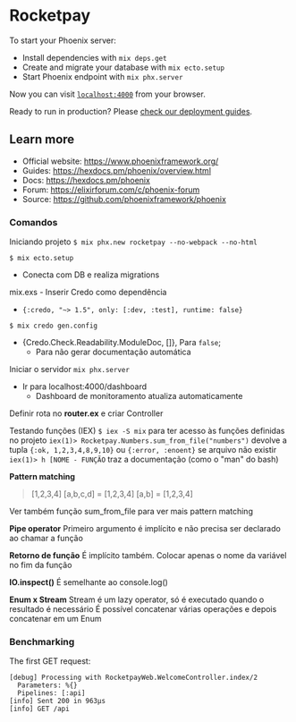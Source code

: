 # Rocketpay

To start your Phoenix server:

  * Install dependencies with `mix deps.get`
  * Create and migrate your database with `mix ecto.setup`
  * Start Phoenix endpoint with `mix phx.server`

Now you can visit [`localhost:4000`](http://localhost:4000) from your browser.

Ready to run in production? Please [check our deployment guides](https://hexdocs.pm/phoenix/deployment.html).

## Learn more

  * Official website: https://www.phoenixframework.org/
  * Guides: https://hexdocs.pm/phoenix/overview.html
  * Docs: https://hexdocs.pm/phoenix
  * Forum: https://elixirforum.com/c/phoenix-forum
  * Source: https://github.com/phoenixframework/phoenix

### Comandos

Iniciando projeto
`$ mix phx.new rocketpay --no-webpack --no-html`

`$ mix ecto.setup`
  - Conecta com DB e realiza migrations

mix.exs - Inserir Credo como dependência
  - `{:credo, "~> 1.5", only: [:dev, :test], runtime: false}`

`$ mix credo gen.config`
  - {Credo.Check.Readability.ModuleDoc, []}, Para `false`;
    - Para não gerar documentação automática

Iniciar o servidor
`mix phx.server`
  - Ir para localhost:4000/dashboard
    - Dashboard de monitoramento atualiza automaticamente

Definir rota no **router.ex** e criar Controller

Testando funções (IEX)
`$ iex -S mix` para ter acesso às funções definidas no projeto
`iex(1)> Rocketpay.Numbers.sum_from_file("numbers")`
devolve a tupla `{:ok, 1,2,3,4,8,9,10}` ou `{:error, :enoent}` se arquivo não existir
`iex(1)> h [NOME - FUNÇÃO` traz a documentação (como o "man" do bash)

**Pattern matching**

> [1,2,3,4]
> [a,b,c,d] = [1,2,3,4] 
> [a,b] = [1,2,3,4] <!-- Dá erro -->

Ver também função sum_from_file para ver mais pattern matching

**Pipe operator**
Primeiro argumento é implícito e não precisa ser declarado ao chamar a função

**Retorno de função**
É implícito também. Colocar apenas o nome da variável no fim da função

**IO.inspect()**
É semelhante ao console.log()

**Enum x Stream**
Stream é um lazy operator, só é executado quando o resultado é necessário
É possível concatenar várias operações e depois concatenar em um Enum

### Benchmarking

The first GET request:
```
[debug] Processing with RocketpayWeb.WelcomeController.index/2
  Parameters: %{}
  Pipelines: [:api]
[info] Sent 200 in 963µs
[info] GET /api
```